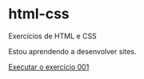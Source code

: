 # html-css
 Exercícios de HTML e CSS

Estou aprendendo a desenvolver sites.

<a href="https://lucasluz001.github.io/html-css/exercicios/ex001/index.html">Executar o exercício 001</a>